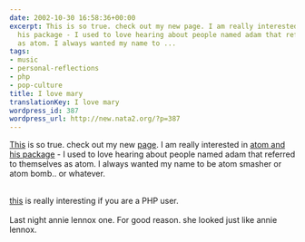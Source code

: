 ```yaml
---
date: 2002-10-30 16:58:36+00:00
excerpt: This is so true. check out my new page. I am really interested in atom and
  his package - I used to love hearing about people named adam that referred to themselves
  as atom. I always wanted my name to ...
tags:
- music
- personal-reflections
- php
- pop-culture
title: I love mary
translationKey: I love mary
wordpress_id: 387
wordpress_url: http://new.nata2.org/?p=387
---
```


<a href="http://www.ncbuy.com/news/wireless_news.html?qdate=2002-10-30&amp;nav=VIEW&amp;id=5089GZM56L8021030">This</a> is so true. check out my new <a href="http://www.dopeman.org/">page</a>. I am really interested in <a href="http://www.atomandhispackage.com">atom and his package</a> - I used to love hearing about people named adam that referred to themselves as atom. I always wanted my name to be atom smasher or atom bomb.. or whatever. <br/><br/>


<a href="http://public.yahoo.com/~radwin/talks/yahoo-phpcon2002.htm">this</a> is really interesting if you are a PHP user. <br/><br/>Last night annie lennox one. For good reason. she looked just like annie lennox.